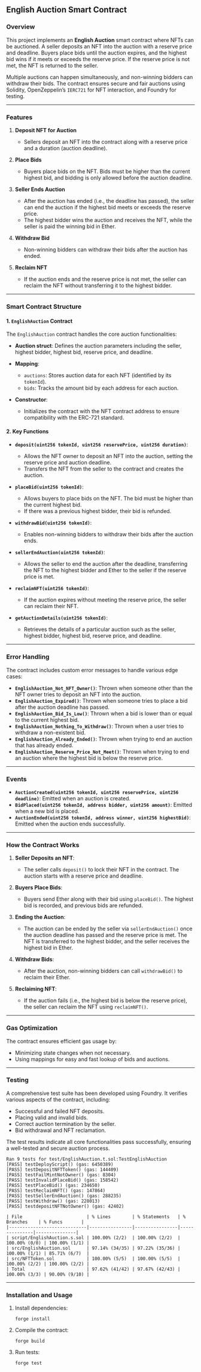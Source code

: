 ## English Auction Smart Contract

### Overview

This project implements an **English Auction** smart contract where NFTs can be auctioned. A seller deposits an NFT into the auction with a reserve price and deadline. Buyers place bids until the auction expires, and the highest bid wins if it meets or exceeds the reserve price. If the reserve price is not met, the NFT is returned to the seller. 

Multiple auctions can happen simultaneously, and non-winning bidders can withdraw their bids. The contract ensures secure and fair auctions using Solidity, OpenZeppelin’s `IERC721` for NFT interaction, and Foundry for testing.

---

### Features

1. **Deposit NFT for Auction**
   - Sellers deposit an NFT into the contract along with a reserve price and a duration (auction deadline).
   
2. **Place Bids**
   - Buyers place bids on the NFT. Bids must be higher than the current highest bid, and bidding is only allowed before the auction deadline.

3. **Seller Ends Auction**
   - After the auction has ended (i.e., the deadline has passed), the seller can end the auction if the highest bid meets or exceeds the reserve price.
   - The highest bidder wins the auction and receives the NFT, while the seller is paid the winning bid in Ether.

4. **Withdraw Bid**
   - Non-winning bidders can withdraw their bids after the auction has ended.

5. **Reclaim NFT**
   - If the auction ends and the reserve price is not met, the seller can reclaim the NFT without transferring it to the highest bidder.

---

### Smart Contract Structure

#### 1. **`EnglishAuction` Contract**

The `EnglishAuction` contract handles the core auction functionalities:

- **Auction struct**: Defines the auction parameters including the seller, highest bidder, highest bid, reserve price, and deadline.
  
- **Mapping**:
  - `auctions`: Stores auction data for each NFT (identified by its `tokenId`).
  - `bids`: Tracks the amount bid by each address for each auction.
  
- **Constructor**:
  - Initializes the contract with the NFT contract address to ensure compatibility with the ERC-721 standard.

#### 2. **Key Functions**

- **`deposit(uint256 tokenId, uint256 reservePrice, uint256 duration)`**:
  - Allows the NFT owner to deposit an NFT into the auction, setting the reserve price and auction deadline.
  - Transfers the NFT from the seller to the contract and creates the auction.

- **`placeBid(uint256 tokenId)`**:
  - Allows buyers to place bids on the NFT. The bid must be higher than the current highest bid.
  - If there was a previous highest bidder, their bid is refunded.

- **`withdrawBid(uint256 tokenId)`**:
  - Enables non-winning bidders to withdraw their bids after the auction ends.

- **`sellerEndAuction(uint256 tokenId)`**:
  - Allows the seller to end the auction after the deadline, transferring the NFT to the highest bidder and Ether to the seller if the reserve price is met.

- **`reclaimNFT(uint256 tokenId)`**:
  - If the auction expires without meeting the reserve price, the seller can reclaim their NFT.

- **`getAuctionDetails(uint256 tokenId)`**:
  - Retrieves the details of a particular auction such as the seller, highest bidder, highest bid, reserve price, and deadline.

---

### Error Handling

The contract includes custom error messages to handle various edge cases:

- **`EnglishAuction_Not_NFT_Owner()`**: Thrown when someone other than the NFT owner tries to deposit an NFT into the auction.
- **`EnglishAuction_Expired()`**: Thrown when someone tries to place a bid after the auction deadline has passed.
- **`EnglishAuction_Bid_Is_Low()`**: Thrown when a bid is lower than or equal to the current highest bid.
- **`EnglishAuction_Nothing_To_Withdraw()`**: Thrown when a user tries to withdraw a non-existent bid.
- **`EnglishAuction_Already_Ended()`**: Thrown when trying to end an auction that has already ended.
- **`EnglishAuction_Reserve_Price_Not_Meet()`**: Thrown when trying to end an auction where the highest bid is below the reserve price.

---

### Events

- **`AuctionCreated(uint256 tokenId, uint256 reservePrice, uint256 deadline)`**: Emitted when an auction is created.
- **`BidPlaced(uint256 tokenId, address bidder, uint256 amount)`**: Emitted when a new bid is placed.
- **`AuctionEnded(uint256 tokenId, address winner, uint256 highestBid)`**: Emitted when the auction ends successfully.

---

### How the Contract Works

1. **Seller Deposits an NFT**:
   - The seller calls `deposit()` to lock their NFT in the contract. The auction starts with a reserve price and deadline.

2. **Buyers Place Bids**:
   - Buyers send Ether along with their bid using `placeBid()`. The highest bid is recorded, and previous bids are refunded.

3. **Ending the Auction**:
   - The auction can be ended by the seller via `sellerEndAuction()` once the auction deadline has passed and the reserve price is met. The NFT is transferred to the highest bidder, and the seller receives the highest bid in Ether.

4. **Withdraw Bids**:
   - After the auction, non-winning bidders can call `withdrawBid()` to reclaim their Ether.

5. **Reclaiming NFT**:
   - If the auction fails (i.e., the highest bid is below the reserve price), the seller can reclaim the NFT using `reclaimNFT()`.

---

### Gas Optimization

The contract ensures efficient gas usage by:
- Minimizing state changes when not necessary.
- Using mappings for easy and fast lookup of bids and auctions.

---

### Testing

A comprehensive test suite has been developed using Foundry. It verifies various aspects of the contract, including:

- Successful and failed NFT deposits.
- Placing valid and invalid bids.
- Correct auction termination by the seller.
- Bid withdrawal and NFT reclamation.

The test results indicate all core functionalities pass successfully, ensuring a well-tested and secure auction process.

```
Ran 9 tests for test/EnglishAuction.t.sol:TestEnglishAuction
[PASS] testDeployScript() (gas: 6450389)
[PASS] testDepositNFTToken() (gas: 144409)
[PASS] testFailMintNotOwner() (gas: 8304)
[PASS] testInvalidPlaceBid() (gas: 158542)
[PASS] testPlaceBid() (gas: 234650)
[PASS] testReclaimNFT() (gas: 147864)
[PASS] testSellerEndAuction() (gas: 288235)
[PASS] testWithdraw() (gas: 228013)
[PASS] testdepositNFTNotOwner() (gas: 42402)
```

```
| File                        | % Lines        | % Statements   | % Branches    | % Funcs       |
|-----------------------------|----------------|----------------|---------------|---------------|
| script/EnglishAuction.s.sol | 100.00% (2/2)  | 100.00% (2/2)  | 100.00% (0/0) | 100.00% (1/1) |
| src/EnglishAuction.sol      | 97.14% (34/35) | 97.22% (35/36) | 100.00% (1/1) | 85.71% (6/7)  |
| src/NFTToken.sol            | 100.00% (5/5)  | 100.00% (5/5)  | 100.00% (2/2) | 100.00% (2/2) |
| Total                       | 97.62% (41/42) | 97.67% (42/43) | 100.00% (3/3) | 90.00% (9/10) |
```

---

### Installation and Usage

1. Install dependencies: 
   ```
   forge install
   ```
2. Compile the contract: 
   ```
   forge build
   ```
3. Run tests:
   ```
   forge test
   ```
